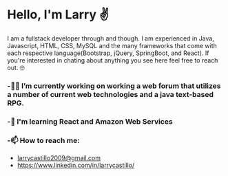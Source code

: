 # Hello, I'm Larry ✌

I am a fullstack developer through and though. I am experienced in Java, Javascript, HTML, CSS, MySQL and the many frameworks that come with each respective language(Bootstrap, jQuery, SpringBoot, and React). If you're interested in chating about anything you see here feel free to reach out. 🤓

### -👷🏾 I’m currently working on working a web forum that utilizes a number of current web technologies and a java text-based RPG. 
### -📓 I'm learning React and Amazon Web Services
### -📫 How to reach me: 
* larrycastillo2009@gmail.com
* https://www.linkedin.com/in/larrycastillo/
